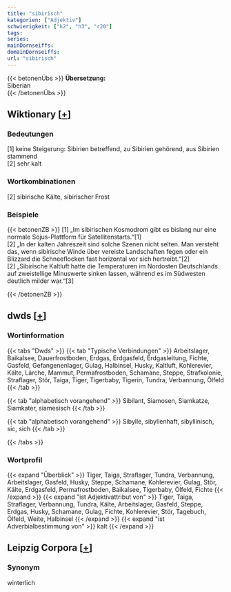 ```yaml
---
title: "sibirisch"
kategorien: ["Adjektiv"]
schwierigkeit: ["k2", "h3", "r20"]
tags:
series:
mainDornseiffs:
domainDornseiffs:
url: "sibirisch"
---
```


{{< betonenÜbs >}}
**Übersetzung:**  
Siberian  
{{< /betonenÜbs >}}

## Wiktionary [[+](https://de.wiktionary.org/wiki/sibirisch)]

### Bedeutungen
[1] keine Steigerung: Sibirien betreffend, zu Sibirien gehörend, aus Sibirien stammend  
[2] sehr kalt  

### Wortkombinationen
[2] sibirische Kälte, sibirischer Frost  

### Beispiele
{{< betonenZB >}}
[1] „Im sibirischen Kosmodrom gibt es bislang nur eine normale Sojus-Plattform für Satellitenstarts.“[1]  
[2] „In der kalten Jahreszeit sind solche Szenen nicht selten. Man versteht das, wenn sibirische Winde über vereiste Landschaften fegen oder ein Blizzard die Schneeflocken fast horizontal vor sich hertreibt.“[2]  
[2] „Sibirische Kaltluft hatte die Temperaturen im Nordosten Deutschlands auf zweistellige Minuswerte sinken lassen, während es im Südwesten deutlich milder war.“[3]  

{{< /betonenZB >}}


## dwds [[+](https://www.dwds.de/wb/sibirisch)]

### Wortinformation
{{< tabs "Dwds" >}}
{{< tab "Typische Verbindungen" >}}
Arbeitslager, Baikalsee, Dauerfrostboden, Erdgas, Erdgasfeld, Erdgasleitung, Fichte, Gasfeld, Gefangenenlager, Gulag, Halbinsel, Husky, Kaltluft, Kohlerevier, Kälte, Lärche, Mammut, Permafrostboden, Schamane, Steppe, Strafkolonie, Straflager, Stör, Taiga, Tiger, Tigerbaby, Tigerin, Tundra, Verbannung, Ölfeld
{{< /tab >}}

{{< tab "alphabetisch vorangehend" >}}
Sibilant, Siamosen, Siamkatze, Siamkater, siamesisch
{{< /tab >}}

{{< tab "alphabetisch vorangehend" >}}
Sibylle, sibyllenhaft, sibyllinisch, sic, sich
{{< /tab >}}

{{< /tabs >}}

### Wortprofil
{{< expand "Überblick" >}} Tiger, Taiga, Straflager, Tundra, Verbannung, Arbeitslager, Gasfeld, Husky, Steppe, Schamane, Kohlerevier, Gulag, Stör, Kälte, Erdgasfeld, Permafrostboden, Baikalsee, Tigerbaby, Ölfeld, Fichte {{< /expand >}}
{{< expand "ist Adjektivattribut von" >}} Tiger, Taiga, Straflager, Verbannung, Tundra, Kälte, Arbeitslager, Gasfeld, Steppe, Erdgas, Husky, Schamane, Gulag, Fichte, Kohlerevier, Stör, Tagebuch, Ölfeld, Weite, Halbinsel {{< /expand >}}
{{< expand "ist Adverbialbestimmung von" >}} kalt {{< /expand >}}

## Leipzig Corpora [[+](https://corpora.uni-leipzig.de/en/res?word=sibirisch&corpusId=deu_newscrawl-public_2018)]


### Synonym
winterlich

